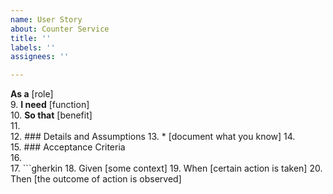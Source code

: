 ```yaml
---
name: User Story
about: Counter Service
title: ''
labels: ''
assignees: ''

---
```


**As a** [role]  
9.	 **I need** [function]  
10.	 **So that** [benefit]  
11.	   
12.	 ### Details and Assumptions
13.	 * [document what you know]
14.	   
15.	 ### Acceptance Criteria  
16.	   
17.	 ```gherkin
18.	 Given [some context]
19.	 When [certain action is taken]
20.	 Then [the outcome of action is observed]
 ```
